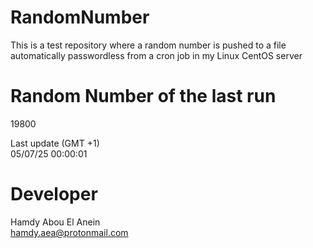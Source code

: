 # RandomNumber    
This is a test repository where a random number is pushed to a file automatically passwordless from a cron job in my Linux CentOS server    
# Random Number of the last run   
19800
      
Last update (GMT +1)    
05/07/25 00:00:01
# Developer    
Hamdy Abou El Anein   
hamdy.aea@protonmail.com
